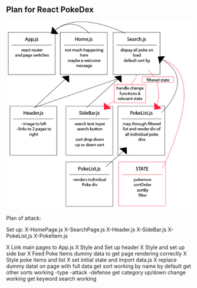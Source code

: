 ## Plan for React PokeDex

![image info](./public/plan.png)

Plan of attack: 

Set up: 
X-HomePage.js
X-SearchPage.js
X-Header.js
X-SideBar.js
X-PokeList,js
X-PokeItem.js

X Link main pages to App.js
X Style and Set up header
X Style and set up side bar
X Feed Poke Items dummy data to get page rendering correctly
X Style poke items and list 
X set initial state and import data.js
X replace dummy datat on page with full data
get sort working by name by default
get other sorts working
    -type 
    -attack
    -defense
get category up/down change working
get keyword search working 